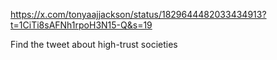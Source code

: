 https://x.com/tonyaajjackson/status/1829644482033434913?t=1CiTi8sAFNh1rpoH3N15-Q&s=19

Find the tweet about high-trust societies